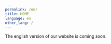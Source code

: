 ```yaml
---
permalink: /en/
title: HOME
language: en
other_lang: /
---
```

The english version of our website is coming soon.